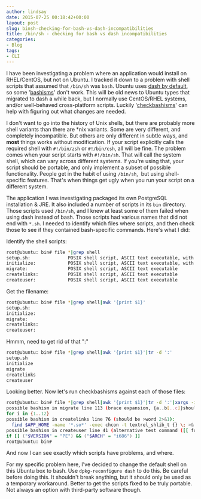 ```yaml
---
author: lindsay
date: 2015-07-25 00:18:42+00:00
layout: post
slug: binsh-checking-for-bash-vs-dash-incompatibilities
title: /bin/sh - checking for bash vs dash incompatibilities
categories:
- Blog
tags:
- CLI
---
```


I have been investigating a problem where an application would install on RHEL/CentOS, but not on Ubuntu. I tracked it down to a problem with shell scripts that assumed that `/bin/sh` was `bash`. Ubuntu uses [dash by default](https://wiki.ubuntu.com/DashAsBinSh), so some '[bashisms](http://mywiki.wooledge.org/Bashism)' don't work. This will be old news to Ubuntu types that migrated to dash a while back, but I normally use CentOS/RHEL systems, and/or well-behaved cross-platform scripts. Luckily '[checkbashisms](http://sourceforge.net/projects/checkbaskisms/)' can help with figuring out what changes are needed.

I don't want to go into the history of Unix shells, but there are probably more shell variants than there are \*nix variants. Some are very different, and completely incompatible. But others are only different in subtle ways, and **most** things works without modification. If your script explicitly calls the required shell with `#!/bin/zsh` or `#!/bin/csh`, all will be fine. The problem comes when your script starts with `#!/bin/sh`. That will call the system shell, which can vary across different systems. If you're using that, your script should be portable, and only implement a subset of possible functionality. People get in the habit of using `/bin/sh`,  but using shell-specific features. That's when things get ugly when you run your script on a different system.

The application I was investigating packaged its own PostgreSQL installation & JRE. It also included a number of scripts in its `bin` directory. Those scripts used `/bin/sh`, and I knew at least some of them failed when using dash instead of bash. Those scripts had various names that did not end with `*.sh`. I needed to identify which files where scripts, and then check those to see if they contained bash-specific commands. Here's what I did:

Identify the shell scripts:


```sh
root@ubuntu: bin# file *|grep shell
setup.sh:              POSIX shell script, ASCII text executable, with very long lines
initialize:            POSIX shell script, ASCII text executable, with very long lines
migrate:               POSIX shell script, ASCII text executable
createlinks:           POSIX shell script, ASCII text executable
createuser:            POSIX shell script, ASCII text executable
```


Get the filename:


```sh
root@ubuntu: bin# file *|grep shell|awk '{print $1}'
setup.sh:
initialize:
migrate:
createlinks:
createuser:
```


Hmmm, need to get rid of that ":"


```sh
root@ubuntu: bin# file *|grep shell|awk '{print $1}'|tr -d ':'
setup.sh
initialize
migrate
createlinks
createuser
```


Looking better. Now let's run checkbashisms against each of those files:


```sh
root@ubuntu: bin# file *|grep shell|awk '{print $1}'|tr -d ':'|xargs -i checkbashisms {}
possible bashism in migrate line 113 (brace expansion, {a..b[..c]}should be $(seq a [c] b)):
for i in {1..12}
possible bashism in createlinks line 76 (should be >word 2>&1):
  find $APP_HOME -name '*.so*' -exec chcon -t textrel_shlib_t {} \; >& /dev/null
possible bashism in createuser line 41 (alternative test command ([[ foo ]] should be [ foo ])):
if [[ ("$VERSION" = "PE") && ("$ARCH" = "i686") ]]
root@ubuntu: bin#
```


And now I can see exactly which scripts have problems, and where.

For my specific problem here, I've decided to change the default shell on this Ubuntu box to bash. Use `dpkg-reconfigure dash` to do this. Be careful before doing this. It shouldn't break anything, but it should only be used as a temporary workaround. Better to get the scripts fixed to be truly portable. Not always an option with third-party software though.
